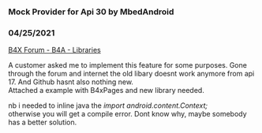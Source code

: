 ### Mock Provider for Api 30 by MbedAndroid
### 04/25/2021
[B4X Forum - B4A - Libraries](https://www.b4x.com/android/forum/threads/130104/)

A customer asked me to implement this feature for some purposes. Gone through the forum and internet the old libary doesnt work anymore from api 17. And Github hasnt also nothing new.  
Attached a example with B4xPages and new library needed.  
  
nb i needed to inline java the *import android.content.Context;*   
otherwise you will get a compile error. Dont know why, maybe somebody has a better solution.